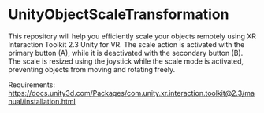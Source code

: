 # UnityObjectScaleTransformation
This repository will help you efficiently scale your objects remotely using XR Interaction Toolkit 2.3 Unity for VR. The scale action is activated with the primary button (A), while it is deactivated with the secondary button (B). The scale is resized using the joystick while the scale mode is activated, preventing objects from moving and rotating freely.

Requirements:
https://docs.unity3d.com/Packages/com.unity.xr.interaction.toolkit@2.3/manual/installation.html
